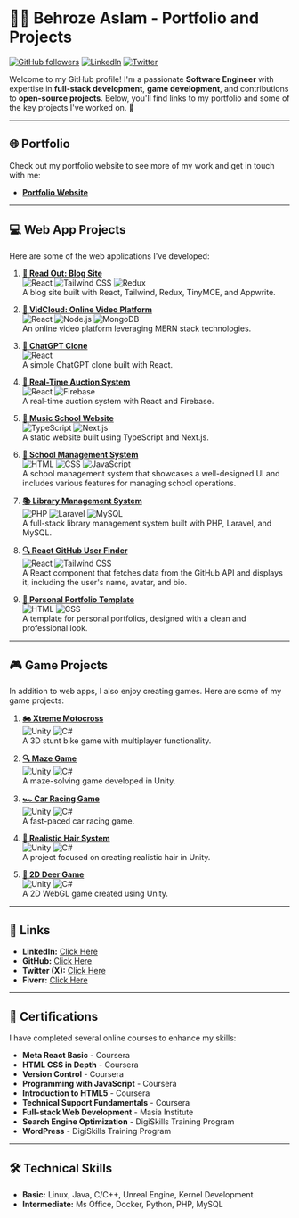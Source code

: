 # 👨‍💻 Behroze Aslam - Portfolio and Projects

[![GitHub followers](https://img.shields.io/github/followers/barchakuz?label=Follow&style=social)](https://github.com/barchakuz) 
[![LinkedIn](https://img.shields.io/badge/LinkedIn-Behroze%20Aslam-blue)](https://www.linkedin.com/in/behroze-aslam-745b17190/)
[![Twitter](https://img.shields.io/twitter/follow/barchakuz?style=social)](https://twitter.com/barchakuz)

Welcome to my GitHub profile! I'm a passionate **Software Engineer** with expertise in **full-stack development**, **game development**, and contributions to **open-source projects**. Below, you'll find links to my portfolio and some of the key projects I've worked on. 🚀

---

## 🌐 Portfolio

Check out my portfolio website to see more of my work and get in touch with me:

- **[Portfolio Website](https://portfolio1-0-rosy.vercel.app/)**

---

## 💻 Web App Projects

Here are some of the web applications I've developed:

1. **[📖 Read Out: Blog Site](https://mega-r-2-0.vercel.app/)**  
   ![React](https://img.shields.io/badge/-React-61DAFB?logo=react&logoColor=white) ![Tailwind CSS](https://img.shields.io/badge/-TailwindCSS-38B2AC?logo=tailwind-css&logoColor=white) ![Redux](https://img.shields.io/badge/-Redux-764ABC?logo=redux&logoColor=white)  
   A blog site built with React, Tailwind, Redux, TinyMCE, and Appwrite.

2. **[🎥 VidCloud: Online Video Platform](https://github.com/barchakuz/js-backend)**  
   ![React](https://img.shields.io/badge/-React-61DAFB?logo=react&logoColor=white) ![Node.js](https://img.shields.io/badge/-Node.js-339933?logo=node.js&logoColor=white) ![MongoDB](https://img.shields.io/badge/-MongoDB-47A248?logo=mongodb&logoColor=white)  
   An online video platform leveraging MERN stack technologies.

3. **[🤖 ChatGPT Clone](https://barchakuz.github.io/gpt/)**  
   ![React](https://img.shields.io/badge/-React-61DAFB?logo=react&logoColor=white)  
   A simple ChatGPT clone built with React.

4. **[🛒 Real-Time Auction System](https://github.com/barchakuz/Auction-Managment-System)**  
   ![React](https://img.shields.io/badge/-React-61DAFB?logo=react&logoColor=white) ![Firebase](https://img.shields.io/badge/-Firebase-FFCA28?logo=firebase&logoColor=white)  
   A real-time auction system with React and Firebase.

5. **[🎵 Music School Website](https://barchakuz.github.io/nextJs/)**  
   ![TypeScript](https://img.shields.io/badge/-TypeScript-007ACC?logo=typescript&logoColor=white) ![Next.js](https://img.shields.io/badge/-Next.js-000000?logo=next.js&logoColor=white)  
   A static website built using TypeScript and Next.js.

6. **[🏫 School Management System](https://barchakuz.github.io/school/)**  
   ![HTML](https://img.shields.io/badge/-HTML-E34F26?logo=html5&logoColor=white) ![CSS](https://img.shields.io/badge/-CSS-1572B6?logo=css3&logoColor=white) ![JavaScript](https://img.shields.io/badge/-JavaScript-F7DF1E?logo=javascript&logoColor=white)  
   A school management system that showcases a well-designed UI and includes various features for managing school operations.

7. **[📚 Library Management System](https://github.com/barchakuz/Library-Managment-System)**  
![PHP](https://img.shields.io/badge/-PHP-777BB4?logo=php&logoColor=white) ![Laravel](https://img.shields.io/badge/-Laravel-FF2D20?logo=laravel&logoColor=white) ![MySQL](https://img.shields.io/badge/-MySQL-4479A1?logo=mysql&logoColor=white)  
A full-stack library management system built with PHP, Laravel, and MySQL.

8. **[🔍 React GitHub User Finder](https://github.com/barchakuz/github-user-finder)**  
   ![React](https://img.shields.io/badge/-React-61DAFB?logo=react&logoColor=white) ![Tailwind CSS](https://img.shields.io/badge/-TailwindCSS-38B2AC?logo=tailwind-css&logoColor=white)  
   A React component that fetches data from the GitHub API and displays it, including the user's name, avatar, and bio.

9. **[🎨 Personal Portfolio Template](https://github.com/barchakuz/personal-portfolio-template)**  
   ![HTML](https://img.shields.io/badge/-HTML-E34F26?logo=html5&logoColor=white) ![CSS](https://img.shields.io/badge/-CSS-1572B6?logo=css3&logoColor=white)  
   A template for personal portfolios, designed with a clean and professional look.

---

## 🎮 Game Projects

In addition to web apps, I also enjoy creating games. Here are some of my game projects:

1. **[🏍️ Xtreme Motocross](https://www.youtube.com/watch?v=rvAPG-BgTfs&ab_channel=Papi)**  
   ![Unity](https://img.shields.io/badge/-Unity-000000?logo=unity&logoColor=white) ![C#](https://img.shields.io/badge/-C%23-239120?logo=c-sharp&logoColor=white)  
   A 3D stunt bike game with multiplayer functionality.

2. **[🔍 Maze Game](https://github.com/barchakuz/Maze-Game-Unity-3D)**  
   ![Unity](https://img.shields.io/badge/-Unity-000000?logo=unity&logoColor=white) ![C#](https://img.shields.io/badge/-C%23-239120?logo=c-sharp&logoColor=white)  
   A maze-solving game developed in Unity.

3. **[🏎️ Car Racing Game](https://github.com/barchakuz/Prototype-3D-Car-Race-Game)**  
   ![Unity](https://img.shields.io/badge/-Unity-000000?logo=unity&logoColor=white) ![C#](https://img.shields.io/badge/-C%23-239120?logo=c-sharp&logoColor=white)  
   A fast-paced car racing game.

4. **[💇 Realistic Hair System](https://github.com/barchakuz/hair-system)**  
   ![Unity](https://img.shields.io/badge/-Unity-000000?logo=unity&logoColor=white) ![C#](https://img.shields.io/badge/-C%23-239120?logo=c-sharp&logoColor=white)  
   A project focused on creating realistic hair in Unity.

5. **[🦌 2D Deer Game](https://github.com/barchakuz/Deer-Game)**  
   ![Unity](https://img.shields.io/badge/-Unity-000000?logo=unity&logoColor=white) ![C#](https://img.shields.io/badge/-C%23-239120?logo=c-sharp&logoColor=white)  
   A 2D WebGL game created using Unity.

---

## 🔗 Links

- **LinkedIn:** [Click Here](https://www.linkedin.com/in/behroze-aslam-745b17190/)
- **GitHub:** [Click Here](https://github.com/barchakuz)
- **Twitter (X):** [Click Here](https://twitter.com/barchakuz)
- **Fiverr:** [Click Here](https://www.fiverr.com/barchakuz)

---

## 📜 Certifications

I have completed several online courses to enhance my skills:

- **Meta React Basic** - Coursera
- **HTML CSS in Depth** - Coursera
- **Version Control** - Coursera
- **Programming with JavaScript** - Coursera
- **Introduction to HTML5** - Coursera
- **Technical Support Fundamentals** - Coursera
- **Full-stack Web Development** - Masia Institute
- **Search Engine Optimization** - DigiSkills Training Program
- **WordPress** - DigiSkills Training Program

---

## 🛠️ Technical Skills

- **Basic:** Linux, Java, C/C++, Unreal Engine, Kernel Development
- **Intermediate:** Ms Office, Docker, Python, PHP, MySQL
